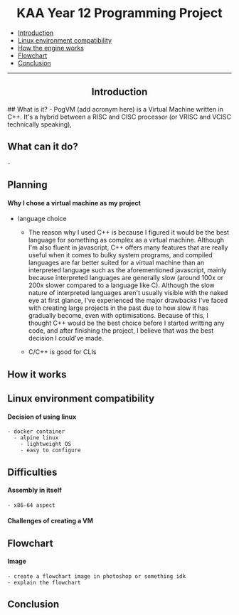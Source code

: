 <h1 align="center">KAA Year 12 Programming Project</h1>

- [Introduction](#introduction)
- [Linux environment compatibility](#linux-environment-compatibility)
- [How the engine works](#how-the-engine-works)
- [Flowchart](#flowchart)
- [Conclusion](#conclusion)

---

<h2 align="center">Introduction</h2>
  ## What is it?
    - PogVM (add acronym here) is a Virtual Machine written in C++. It's a hybrid between a RISC and CISC processor (or VRISC and VCISC technically speaking), 

  ## What can it do?
    - 


## Planning
  #### Why I chose a virtual machine as my project

  - language choice
      - The reason why I used C++ is because I figured it would be the best language for something as complex as a virtual machine. 
        Although I'm also fluent in javascript, C++ offers many features that are really useful when it comes to bulky system programs, and compiled languages are far better suited for a virtual machine than an interpreted language such as the aforementioned javascript, mainly because interpreted languages are generally slow (around 100x or 200x slower compared to a language like C). Although the slow nature of interpreted languages aren't usually visible with the naked eye at first glance, I've experienced the major drawbacks I've faced with creating large projects in the past due to how slow it has gradually become, even with optimisations. Because of this, I thought C++ would be the best choice before I started writting any code, and after finishing the project, I believe that was the best decision I could've made. 

    - C/C++ is good for CLIs

## How it works
  #### 


## Linux environment compatibility
  #### Decision of using linux
    - docker container
      - alpine linux
        - lightweight OS
        - easy to configure

## Difficulties
  #### Assembly in itself
    - x86-64 aspect
  #### Challenges of creating a VM

## Flowchart
  #### Image
    - create a flowchart image in photoshop or something idk
    - explain the flowchart

## Conclusion